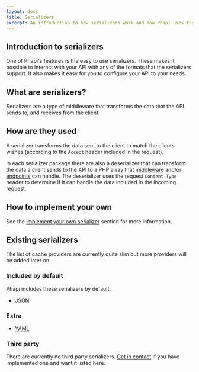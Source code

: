 ```yaml
---
layout: docs
title: Serializers
excerpt: An introduction to how serializers work and how Phapi uses them
---
```


## Introduction to serializers
One of Phapi's features is the easy to use serializers. These makes it possible to interact with your API with any of the formats that the serializers support. It also makes it easy for you to configure your API to your needs.

## What are serializers?
Serializers are a type of middleware that transforms the data that the API sends to, and receives from the client.

## How are they used
A serializer transforms the data sent to the client to match the clients wishes (according to the <code>Accept</code> header included in the request).

In each serializer package there are also a deserializer that can transform the data a client sends to the API to a PHP array that [middleware](/docs/middleware/introduction/) and/or [endpoints](/docs/core/endpoints/) can handle. The deserializer uses the request <code>Content-Type</code> header to determine if it can handle the data included in the incoming request.

## How to implement your own
See the [implement your own serializer](/docs/implement/serializers/) section for more information.

## Existing serializers
The list of cache providers are currently quite slim but more providers will be added later on.

### Included by default
Phapi includes these serializers by default:

- [JSON](/docs/serializers/json/)

### Extra
- [YAML](/docs/serializers/yaml/)

### Third party
There are currently no third party serializers. [Get in contact](/contact/) if you have implemented one and want it listed here.
